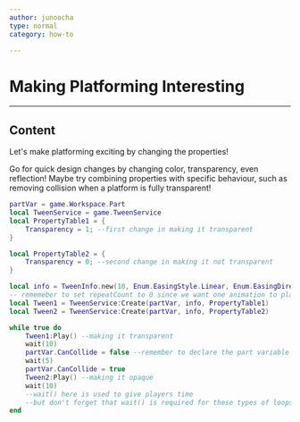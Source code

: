 ```yaml
---
author: junoocha
type: normal
category: how-to

---
```


# Making Platforming Interesting

---

## Content

Let's make platforming exciting by changing the properties! 

Go for quick design changes by changing color, transparency, even reflection! Maybe try combining properties with specific behaviour, such as removing collision when a platform is fully transparent!

```lua
partVar = game.Workspace.Part
local TweenService = game.TweenService
local PropertyTable1 = {
	Transparency = 1; --first change in making it transparent
}

local PropertyTable2 = {
	Transparency = 0; --second change in making it not transparent
}

local info = TweenInfo.new(10, Enum.EasingStyle.Linear, Enum.EasingDirection.Out, 0, false, 0)
-- rememeber to set repeatCount to 0 since we want one animation to play after the other.
local Tween1 = TweenService:Create(partVar, info, PropertyTable1)
local Tween2 = TweenService:Create(partVar, info, PropertyTable2)

while true do
	Tween1:Play() --making it transparent
	wait(10)
	partVar.CanCollide = false --remember to declare the part variable
	wait(5)
	partVar.CanCollide = true
	Tween2:Play() --making it opaque
	wait(10)
	--wait() here is used to give players time
	--but don't forget that wait() is required for these types of loops
end
```

